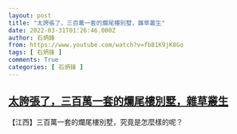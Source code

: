 ```yaml
---
layout: post
title: "太誇張了，三百萬一套的爛尾樓別墅，雜草叢生"
date: 2022-03-31T01:26:46.000Z
author: 石炳鋒
from: https://www.youtube.com/watch?v=fb81K9jK8Go
tags: [ 石炳锋 ]
comments: True
categories: [ 石炳锋 ]
---
```

<!--1648690006000-->
[太誇張了，三百萬一套的爛尾樓別墅，雜草叢生](https://www.youtube.com/watch?v=fb81K9jK8Go)
------

<div>
【江西】三百萬一套的爛尾樓別墅，究竟是怎麼樣的呢？
</div>
